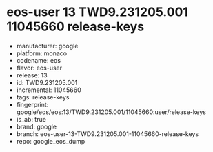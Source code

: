 # eos-user 13 TWD9.231205.001 11045660 release-keys
- manufacturer: google
- platform: monaco
- codename: eos
- flavor: eos-user
- release: 13
- id: TWD9.231205.001
- incremental: 11045660
- tags: release-keys
- fingerprint: google/eos/eos:13/TWD9.231205.001/11045660:user/release-keys
- is_ab: true
- brand: google
- branch: eos-user-13-TWD9.231205.001-11045660-release-keys
- repo: google_eos_dump
